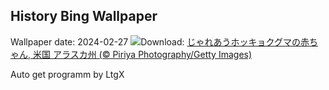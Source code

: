 ## History Bing Wallpaper
Wallpaper date: 2024-02-27
![](https://www.bing.com/th?id=OHR.PolarBearCubs_JA-JP0012953029_UHD.jpg&w=1000)Download: [じゃれあうホッキョクグマの赤ちゃん, 米国 アラスカ州 (© Piriya Photography/Getty Images)](https://www.bing.com/th?id=OHR.PolarBearCubs_JA-JP0012953029_UHD.jpg)

Auto get programm by LtgX
